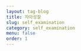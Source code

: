 ```yaml
---
layout: tag-blog
title: 자아성찰
slug: self_examination
category: self_examination
menu: false
order: 1
---
```

